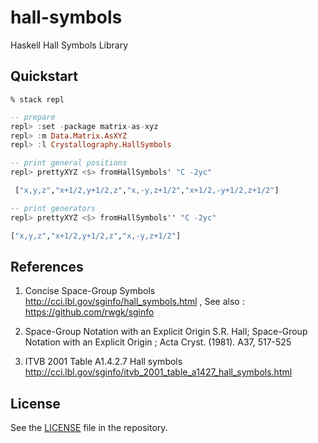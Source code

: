 # hall-symbols

Haskell Hall Symbols Library

## Quickstart

```shell
% stack repl
```

```haskell
-- prepare
repl> :set -package matrix-as-xyz
repl> :m Data.Matrix.AsXYZ
repl> :l Crystallography.HallSymbols

-- print general positions
repl> prettyXYZ <$> fromHallSymbols' "C -2yc"

 ["x,y,z","x+1/2,y+1/2,z","x,-y,z+1/2","x+1/2,-y+1/2,z+1/2"]

-- print generators
repl> prettyXYZ <$> fromHallSymbols'' "C -2yc"

["x,y,z","x+1/2,y+1/2,z","x,-y,z+1/2"]
```

## References

1. Concise Space-Group Symbols http://cci.lbl.gov/sginfo/hall_symbols.html , See also : https://github.com/rwgk/sginfo

2. Space-Group Notation with an Explicit Origin
   S.R. Hall; Space-Group Notation with an Explicit Origin ; Acta Cryst. (1981). A37, 517-525

3. ITVB 2001 Table A1.4.2.7 Hall symbols http://cci.lbl.gov/sginfo/itvb_2001_table_a1427_hall_symbols.html

## License

See the [LICENSE](https://raw.githubusercontent.com/narumij/hall-symbols/master/LICENSE)
file in the repository.
